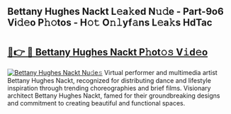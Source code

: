 ## Bettany Hughes Nackt L𝚎a𝚔ed N𝚞𝚍e - Part-9o6 Vi𝚍𝚎o P𝚑𝚘tos - H𝚘𝚝 O𝚗𝚕yf𝚊ns L𝚎a𝚔s HdTac

# <h2><a href="http://kfdj68.oniu.top/?m=Bettany+Hughes+Nackt">🔗👉 🔴 Bettany Hughes Nackt P𝚑ot𝚘𝚜 V𝚒d𝚎o</a></h2>

[![Bettany Hughes Nackt Nu𝚍e𝚜](https://i.imgur.com/0qMVB7G.gif)](http://kfdj68.oniu.top/?m=Bettany+Hughes+Nackt)
Virtual performer and multimedia artist Bettany Hughes Nackt, recognized for distributing dance and lifestyle inspiration through trending choreographies and brief films. Visionary architect Bettany Hughes Nackt, famed for their groundbreaking designs and commitment to creating beautiful and functional spaces.  

